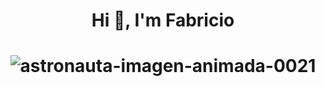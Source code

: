 <h1 align="center">Hi 👋, I'm Fabricio</h1>

<h1 align="center"><img src="https://i.giphy.com/media/wPyDWwurn8XEWdR9ol/giphy.webp" border="0" alt="astronauta-imagen-animada-0021" /></a></h1>



